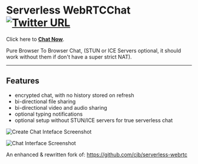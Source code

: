 # Serverless WebRTCChat [![Twitter URL](https://img.shields.io/twitter/url/http/shields.io.svg?style=social)](https://twitter.com/thesquashSH)

Click here to [**Chat Now**](https://sweeting.me/chat).

Pure Browser To Browser Chat, (STUN or ICE Servers optional, it should work without them if don't have a super strict NAT).

---

## Features

- encrypted chat, with no history stored on refresh
- bi-directional file sharing
- bi-directional video and audio sharing
- optional typing notifications
- optional setup without STUN/ICE servers for true serverless chat



![Create Chat Inteface Screenshot](https://nicksweeting.com/d/webrtc_create_screenshot.png)

![Chat Interface Screenshot](https://nicksweeting.com/d/webrtc_chat_screenshot.png)

An enhanced & rewritten fork of: https://github.com/cjb/serverless-webrtc

